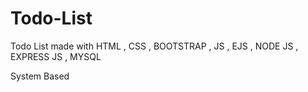 # Todo-List

Todo List made with HTML , CSS , BOOTSTRAP , JS , EJS , NODE JS , EXPRESS JS , MYSQL


System Based
